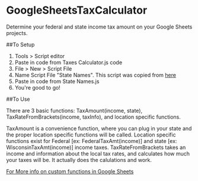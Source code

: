 # GoogleSheetsTaxCalculator
Determine your federal and state income tax amount on your Google Sheets projects.

##To Setup

1. Tools > Script editor
2. Paste in code from Taxes Calculator.js code
3. File > New > Script File
4. Name Script File "State Names". This script was copied from [here]( https://github.com/davegaeddert/google-sheets-us-states/blob/master/Code.gs)
5. Paste in code from State Names.js
6. You're good to go!

##To Use

There are 3 basic functions: TaxAmount(income, state), TaxRateFromBrackets(income, taxInfo), and location specific functions. 

TaxAmount is a convenience function, where you can plug in your state and the proper location specific functions will be called.
Location specific functions exist for Federal [ex: FederalTaxAmt(income)] and state [ex: WisconsinTaxAmt(income)] income taxes.
TaxRateFromBrackets takes an income and information about the local tax rates, and calculates how much your taxes will be. It actually does the calulations and work.

[For More info on custom functions in Google Sheets](https://developers.google.com/apps-script/guides/sheets/functions)

